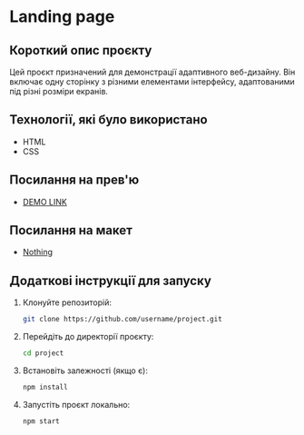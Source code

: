 # Landing page


## Короткий опис проєкту
Цей проєкт призначений для демонстрації адаптивного веб-дизайну. Він включає одну сторінку з різними елементами інтерфейсу, адаптованими під різні розміри екранів.

## Технології, які було використано
- HTML
- CSS


## Посилання на прев'ю
- [DEMO LINK](https://svitlanak31.github.io/bose-landing/)

## Посилання на макет
- [Nothing](https://www.figma.com/file/DtkQmQ797hk0nI4KfMi2Uq/BOSE-New-Version?type=design&node-id=6802-139&t=L7eKz5YKLN0m5WxR-0)

## Додаткові інструкції для запуску
1. Клонуйте репозиторій:
    ```bash
    git clone https://github.com/username/project.git
    ```
2. Перейдіть до директорії проєкту:
    ```bash
    cd project
    ```
3. Встановіть залежності (якщо є):
    ```bash
    npm install
    ```
4. Запустіть проєкт локально:
    ```bash
    npm start
    ```

